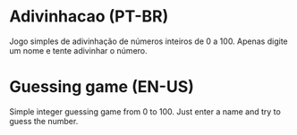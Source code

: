 # Adivinhacao (PT-BR)
Jogo simples de adivinhação de números inteiros de 0 a 100.
Apenas digite um nome e tente adivinhar o número.

# Guessing game (EN-US)
Simple integer guessing game from 0 to 100.
Just enter a name and try to guess the number.
